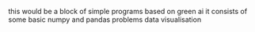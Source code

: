 this would be a block of simple programs based on green ai 
it consists of some basic numpy and pandas problems
data visualisation
